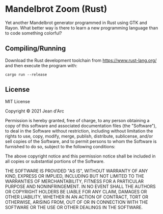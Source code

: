 # Mandelbrot Zoom (Rust)
Yet another Mandelbrot generator programmed in Rust using GTK and Rayon. 
What better way is there to learn a new programming language than to code something colorful?

## Compiling/Running
Download the Rust development toolchain from https://www.rust-lang.org/ and then execute the program with:
```
cargo run --release
```

## License
MIT License

Copyright © 2021 Jean d'Arc

Permission is hereby granted, free of charge, to any person obtaining a copy of this software and associated documentation files (the "Software"), to deal in the Software without restriction, including without limitation the rights to use, copy, modify, merge, publish, distribute, sublicense, and/or sell copies of the Software, and to permit persons to whom the Software is furnished to do so, subject to the following conditions:

The above copyright notice and this permission notice shall be included in all copies or substantial portions of the Software.

THE SOFTWARE IS PROVIDED "AS IS", WITHOUT WARRANTY OF ANY KIND, EXPRESS OR IMPLIED, INCLUDING BUT NOT LIMITED TO THE WARRANTIES OF MERCHANTABILITY, FITNESS FOR A PARTICULAR PURPOSE AND NONINFRINGEMENT. IN NO EVENT SHALL THE AUTHORS OR COPYRIGHT HOLDERS BE LIABLE FOR ANY CLAIM, DAMAGES OR OTHER LIABILITY, WHETHER IN AN ACTION OF CONTRACT, TORT OR OTHERWISE, ARISING FROM, OUT OF OR IN CONNECTION WITH THE SOFTWARE OR THE USE OR OTHER DEALINGS IN THE SOFTWARE.
